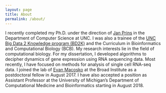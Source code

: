 ```yaml
---
layout: page
title: About
permalink: /about/
---
```


I recently completed my Ph.D. under the direction of [Jan Prins](http://www.cs.unc.edu/~prins/) in the Department of Computer Science at UNC. I was also a trainee of the [UNC Big Data 2 Knowledge program (BD2K)](http://sph.unc.edu/sph-news/bd2k-program-to-train-researchers-in-biomedical-big-data/) and the Curriculum in Bioinformatics and Computational Biology (BCB). My research interests lie in the field of computational biology. For my dissertation, I developed algorithms to decipher dynamics of gene expression using RNA sequencing data. Most recently, I have focused on methods for analysis of single cell RNA-seq data. I joined the lab of [Evan Macosko](http://macoskolab.com/) at the Broad Institute as a postdoctoral fellow in August 2017. I have also accepted a position as Assistant Professor at the University of Michigan’s Department of Computational Medicine and Bioinformatics starting in August 2018.
